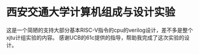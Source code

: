 # 西安交通大学计算机组成与设计实验
这是一个简陋的支持大部分基本RISC-V指令的cpu的verilog设计，差不多是整个xjtu计组实验的内容。
感谢UCB的61c提供的指导，帮助我完成了这次实验的设计。
